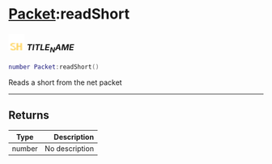 # [Packet](../packet/README.md):readShort

### <img src="../../.gitbook/assets/shared.png" width="32" height="32" /> $TITLE_NAME$

```lua
number Packet:readShort()
```

Reads a short from the net packet<br>

-----------------
## Returns

| Type   | Description |
| ------ | ----------: |
| number | No description |
